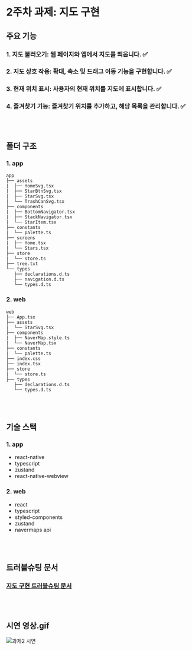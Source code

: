 # 2주차 과제: 지도 구현

## 주요 기능
### 1. **지도 불러오기**: 웹 페이지와 앱에서 지도를 띄웁니다. ✅
### 2. **지도 상호 작용**: 확대, 축소 및 드래그 이동 기능을 구현합니다. ✅
### 3. **현재 위치 표시**: 사용자의 현재 위치를 지도에 표시합니다. ✅
### 4. **즐겨찾기 기능**: 즐겨찾기 위치를 추가하고, 해당 목록을 관리합니다. ✅
<br/>
<br/>

## 폴더 구조
### 1. app
```
app
├── assets
|  ├── HomeSvg.tsx
|  ├── StarBtnSvg.tsx
|  ├── StarSvg.tsx
|  └── TrashCanSvg.tsx
├── components
|  ├── BottomNavigator.tsx
|  ├── StackNavigator.tsx
|  └── StarItem.tsx
├── constants
|  └── palette.ts
├── screens
|  ├── Home.tsx
|  └── Stars.tsx
├── store
|  └── store.ts
├── tree.txt
└── types
   ├── declarations.d.ts
   ├── navigation.d.ts
   └── types.d.ts
```

### 2. web
```
web
├── App.tsx
├── assets
|  └── StarSvg.tsx
├── components
|  ├── NaverMap.style.ts
|  └── NaverMap.tsx
├── constants
|  └── palette.ts
├── index.css
├── index.tsx
├── store
|  └── store.ts
├── types
   ├── declarations.d.ts
   └── types.d.ts
```
<br/>
<br/>

## 기술 스택
### 1. app
- react-native
- typescript
- zustand
- react-native-webview

### 2. web
- react
- typescript
- styled-components
- zustand
- navermaps api

<br/>
<br/>

## 트러블슈팅 문서
### [지도 구현 트러블슈팅 문서](https://leesunho.notion.site/cmc-1662037b21ed4c4382ff56cefaf661af?pvs=4)

<br/>
<br/>

## 시연 영상.gif
![과제2 시연](https://github.com/cmc-15th-web/react-native-study/assets/69356432/3534f99d-2b1d-4f6b-8c8e-c1917c66c5bb)